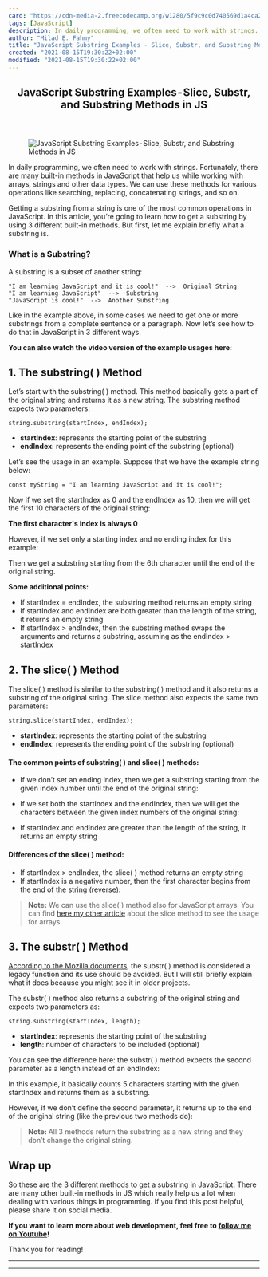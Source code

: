 ```yaml
---
card: "https://cdn-media-2.freecodecamp.org/w1280/5f9c9c0d740569d1a4ca2fa6.jpg"
tags: [JavaScript]
description: In daily programming, we often need to work with strings. For
author: "Milad E. Fahmy"
title: "JavaScript Substring Examples - Slice, Substr, and Substring Methods in JS"
created: "2021-08-15T19:30:22+02:00"
modified: "2021-08-15T19:30:22+02:00"
---
```

<div class="site-wrapper">
<main id="site-main" class="site-main outer">
<div class="inner">
<article class="post-full post tag-javascript ">
<header class="post-full-header">
<h1 class="post-full-title">JavaScript Substring Examples - Slice, Substr, and Substring Methods in&nbsp;JS</h1>
</header>
<figure class="post-full-image">
<picture>
<source media="(max-width: 700px)" sizes="1px" srcset="data:image/gif;base64,R0lGODlhAQABAIAAAAAAAP///yH5BAEAAAAALAAAAAABAAEAAAIBRAA7 1w">
<source media="(min-width: 701px)" sizes="(max-width: 800px) 400px,
(max-width: 1170px) 700px,
1400px" srcset="https://cdn-media-2.freecodecamp.org/w1280/5f9c9c0d740569d1a4ca2fa6.jpg 300w,
https://cdn-media-2.freecodecamp.org/w1280/5f9c9c0d740569d1a4ca2fa6.jpg 600w,
https://cdn-media-2.freecodecamp.org/w1280/5f9c9c0d740569d1a4ca2fa6.jpg 1000w,
https://cdn-media-2.freecodecamp.org/w1280/5f9c9c0d740569d1a4ca2fa6.jpg 2000w">
<img onerror="this.style.display='none'" src="https://cdn-media-2.freecodecamp.org/w1280/5f9c9c0d740569d1a4ca2fa6.jpg" alt="JavaScript Substring Examples - Slice, Substr, and Substring Methods in&nbsp;JS">
</picture>
</figure>
<section class="post-full-content">
<div class="post-content">
<p>In daily programming, we often need to work with strings. Fortunately, there are many built-in methods in JavaScript that help us while working with arrays, strings and other data types. We can use these methods for various operations like searching, replacing, concatenating strings, and so on.</p>
<p>Getting a substring from a string is one of the most common operations in JavaScript. In this article, you’re going to learn how to get a substring by using 3 different built-in methods. But first, let me explain briefly what a substring is.</p>
<h3 id="what-is-a-substring">What is a Substring?</h3>
<p>A substring is a subset of another string:</p><pre><code class="language-javascript">"I am learning JavaScript and it is cool!"  --&gt;  Original String
"I am learning JavaScript"  --&gt;  Substring
"JavaScript is cool!"  --&gt;  Another Substring</code></pre>
<p>Like in the example above, in some cases we need to get one or more substrings from a complete sentence or a paragraph. Now let’s see how to do that in JavaScript in 3 different ways.</p>
<p><strong>You can also watch the video version of the example usages here:</strong></p>
<h2 id="1-the-substring-method">1. The substring( ) Method</h2>
<p>Let’s start with the substring( ) method. This method basically gets a part of the original string and returns it as a new string. The substring method expects two parameters:</p><pre><code class="language-javascript">string.substring(startIndex, endIndex);</code></pre>
<ul>
<li><strong>startIndex</strong>: represents the starting point of the substring</li>
<li><strong>endIndex</strong>: represents the ending point of the substring (optional)</li>
</ul>
<p>Let’s see the usage in an example. Suppose that we have the example string below:</p><pre><code class="language-javascript">const myString = "I am learning JavaScript and it is cool!";</code></pre>
<p>Now if we set the startIndex as 0 and the endIndex as 10, then we will get the first 10 characters of the original string:</p>
<figcaption><strong>The first character's index is always 0</strong></figcaption>
</figure>
<p>However, if we set only a starting index and no ending index for this example:</p>
<p>Then we get a substring starting from the 6th character until the end of the original string.</p>
<p><strong>Some additional points:</strong></p>
<ul>
<li>If startIndex = endIndex, the substring method returns an empty string</li>
<li>If startIndex and endIndex are both greater than the length of the string, it returns an empty string</li>
<li>If startIndex &gt; endIndex, then the substring method swaps the arguments and returns a substring, assuming as the endIndex &gt; startIndex</li>
</ul>
<h2 id="2-the-slice-method">2. The slice( ) Method</h2>
<p>The slice( ) method is similar to the substring( ) method and it also returns a substring of the original string. The slice method also expects the same two parameters:</p><pre><code class="language-javascript">string.slice(startIndex, endIndex);</code></pre>
<ul>
<li><strong>startIndex</strong>: represents the starting point of the substring</li>
<li><strong>endIndex</strong>: represents the ending point of the substring (optional)</li>
</ul>
<h4 id="the-common-points-of-substring-and-slice-methods-"><strong>The common points of substring( ) and slice( ) methods:</strong></h4>
<ul>
<li>If we don’t set an ending index, then we get a substring starting from the given index number until the end of the original string:</li>
</ul>
<ul>
<li>If we set both the startIndex and the endIndex, then we will get the characters between the given index numbers of the original string:</li>
</ul>
<ul>
<li>If startIndex and endIndex are greater than the length of the string, it returns an empty string</li>
</ul>
<h4 id="differences-of-the-slice-method-"><strong>Differences of the slice( ) method:</strong></h4>
<ul>
<li>If startIndex &gt; endIndex, the slice( ) method returns an empty string</li>
<li>If startIndex is a negative number, then the first character begins from the end of the string (reverse):</li>
</ul>
<blockquote><strong>Note:</strong> We can use the slice( ) method also for JavaScript arrays. You can find <a href="/news/lets-clear-up-the-confusion-around-the-slice-splice-split-methods-in-javascript-8ba3266c29ae/">here my other article</a> about the slice method to see the usage for arrays.</blockquote>
<h2 id="3-the-substr-method">3. The substr( ) Method</h2>
<p><a href="https://developer.mozilla.org/en-US/docs/Web/JavaScript/Reference/Global_Objects/String/substr" rel="noopener">According to the Mozilla documents</a>, the substr( ) method is considered a legacy function and its use should be avoided. But I will still briefly explain what it does because you might see it in older projects.</p>
<p>The substr( ) method also returns a substring of the original string and expects two parameters as:</p><pre><code class="language-javascript">string.substring(startIndex, length);</code></pre>
<ul>
<li><strong>startIndex</strong>: represents the starting point of the substring</li>
<li><strong>length</strong>: number of characters to be included (optional)</li>
</ul>
<p>You can see the difference here: the substr( ) method expects the second parameter as a length instead of an endIndex:</p>
<p>In this example, it basically counts 5 characters starting with the given startIndex and returns them as a substring.</p>
<p>However, if we don’t define the second parameter, it returns up to the end of the original string (like the previous two methods do):</p>
<blockquote><strong>Note: </strong>All 3 methods return the substring as a new string and they don’t change the original string.</blockquote>
<h2 id="wrap-up">Wrap up</h2>
<p>So these are the 3 different methods to get a substring in JavaScript. There are many other built-in methods in JS which really help us a lot when dealing with various things in programming. If you find this post helpful, please share it on social media.</p>
<p><strong>If you want to learn more about web development, feel free to </strong><a href="https://www.youtube.com/channel/UC1EgYPCvKCXFn8HlpoJwY3Q" rel="noopener"><strong>follow me on Youtube</strong></a><strong>!</strong></p>
<p>Thank you for reading!</p>
</div>
<hr>
<hr>
</section>
</article>
</div>
</main>
</div>
<!-- Google Tag Manager (noscript) -->
<!-- End Google Tag Manager (noscript) -->
